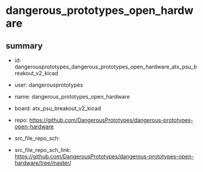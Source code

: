 # dangerous_prototypes_open_hardware
 
## summary 
* id: dangerousprototypes_dangerous_prototypes_open_hardware_atx_psu_breakout_v2_kicad
* user: dangerousprototypes
* name: dangerous_prototypes_open_hardware
* board: atx_psu_breakout_v2_kicad
* repo: https://github.com/DangerousPrototypes/dangerous-prototypes-open-hardware



* src_file_repo_sch: 
* src_file_repo_sch_link: https://github.com/DangerousPrototypes/dangerous-prototypes-open-hardware/tree/master/




